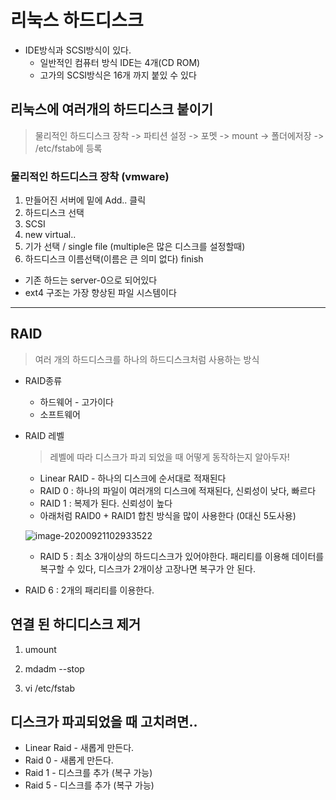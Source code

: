 # 리눅스 하드디스크

- IDE방식과 SCSI방식이 있다.
  - 일반적인 컴퓨터 방식 IDE는 4개(CD ROM)
  - 고가의 SCSI방식은 16개 까지 붙있 수 있다

## 리눅스에 여러개의 하드디스크 붙이기

> 물리적인 하드디스크 장착 -> 파티션 설정 -> 포멧 -> mount -> 폴더에저장 -> /etc/fstab에 등록

### 물리적인 하드디스크 장착 (vmware)

1. 만들어진 서버에 밑에 Add.. 클릭
2. 하드디스크 선택 
3. SCSI
4. new virtual..
5. 기가 선택 / single file (multiple은 많은 디스크를 설정할때)
6. 하드디스크 이름선택(이름은 큰 의미 없다) finish



- 기존 하드는 server-0으로 되어있다
- ext4 구조는 가장 향상된 파일 시스템이다

---

## RAID

> 여러 개의 하드디스크를 하나의 하드디스크처럼 사용하는 방식

- RAID종류

  - 하드웨어 - 고가이다
  - 소프트웨어 

- RAID 레벨

  > 레벨에 따라 디스크가 파괴 되었을 때 어떻게 동작하는지 알아두자!
  
  - Linear RAID - 하나의 디스크에 순서대로 적재된다
  - RAID 0 : 하나의 파일이 여러개의 디스크에 적재된다, 신뢰성이 낮다, 빠르다
  - RAID 1 : 복제가 된다. 신뢰성이 높다
  - 아래처럼 RAID0 + RAID1 합친 방식을 많이 사용한다 (0대신 5도사용)
    
  
   ![image-20200921102933522](C:%5CUsers%5CMaster%5CAppData%5CRoaming%5CTypora%5Ctypora-user-images%5Cimage-20200921102933522.png)
  
  - RAID 5 : 최소 3개이상의 하드디스크가 있어야한다. 패리티를 이용해 데이터를 복구할 수 있다, 디스크가 2개이상 고장나면 복구가 안 된다.
  
- RAID 6 : 2개의 패리티를 이용한다.




## 연결 된 하디디스크 제거

  1. umount

  2. mdadm  --stop

  3. vi /etc/fstab



## 디스크가 파괴되었을 때 고치려면.. 

  - Linear Raid - 새롭게 만든다.
  - Raid 0 - 새롭게 만든다.
  - Raid 1 - 디스크를 추가 (복구 가능)
  - Raid 5 - 디스크를 추가 (복구 가능)


